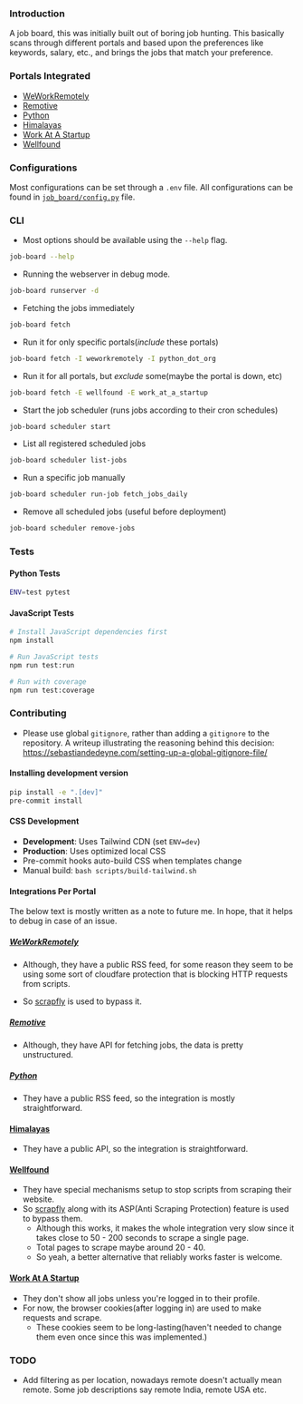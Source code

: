 ### Introduction

A job board, this was initially built out of boring job hunting.
This basically scans through different portals and based upon the
preferences like keywords, salary, etc., and brings the jobs that match
your preference.

### Portals Integrated
- [WeWorkRemotely](https://weworkremotely.com)
- [Remotive](https://remotive.com)
- [Python](https://python.org)
- [Himalayas](https://himalayas.app)
- [Work At A Startup](https://workatastartup.com)
- [Wellfound](https://wellfound.com)

### Configurations
Most configurations can be set through a `.env` file. All configurations
can be found in [`job_board/config.py`](./job_board/config.py) file.


### CLI
- Most options should be available using the `--help` flag.

```sh
job-board --help
```

- Running the webserver in debug mode.
```sh
job-board runserver -d
```

- Fetching the jobs immediately

```sh
job-board fetch
```

- Run it for only specific portals(_include_ these portals)
```sh
job-board fetch -I weworkremotely -I python_dot_org
```

- Run it for all portals, but _exclude_ some(maybe the portal is down, etc)
```sh
job-board fetch -E wellfound -E work_at_a_startup
```

- Start the job scheduler (runs jobs according to their cron schedules)

```sh
job-board scheduler start
```

- List all registered scheduled jobs

```sh
job-board scheduler list-jobs
```

- Run a specific job manually

```sh
job-board scheduler run-job fetch_jobs_daily
```

- Remove all scheduled jobs (useful before deployment)

```sh
job-board scheduler remove-jobs
```

### Tests

#### Python Tests
```sh
ENV=test pytest
```

#### JavaScript Tests
```sh
# Install JavaScript dependencies first
npm install

# Run JavaScript tests
npm run test:run

# Run with coverage
npm run test:coverage
```

### Contributing

- Please use global `gitignore`, rather than adding a `gitignore` to the repository.
A writeup illustrating the reasoning behind this decision: https://sebastiandedeyne.com/setting-up-a-global-gitignore-file/

#### Installing development version
```sh
pip install -e ".[dev]"
pre-commit install
```

#### CSS Development
- **Development**: Uses Tailwind CDN (set `ENV=dev`)
- **Production**: Uses optimized local CSS
- Pre-commit hooks auto-build CSS when templates change
- Manual build: `bash scripts/build-tailwind.sh`

#### Integrations Per Portal

The below text is mostly written as a note to future me.
In hope, that it helps to debug in case of an issue.

##### [WeWorkRemotely](https://weworkremotely.com)

- Although, they have a public RSS feed, for some reason they seem to be
using some sort of cloudfare protection that is blocking HTTP requests
from scripts.

- So [scrapfly](https://scrapfly.io) is used to bypass it.


##### [Remotive](https://remotive.com)
- Although, they have API for fetching jobs, the data is pretty unstructured.

##### [Python](https://python.org)
- They have a public RSS feed, so the integration is mostly straightforward.


#### [Himalayas](https://himalayas.app)
- They have a public API, so the integration is straightforward.


#### [Wellfound](https://wellfound.com)
- They have special mechanisms setup to stop scripts from scraping
  their website.
- So [scrapfly](https://scrapfly.io) along with its ASP(Anti Scraping Protection)
  feature is used to bypass them.
    - Although this works, it makes the whole integration very slow
      since it takes close to 50 - 200 seconds to scrape a single page.
    - Total pages to scrape maybe around 20 - 40.
    - So yeah, a better alternative that reliably works faster is welcome.


#### [Work At A Startup](https://workatastartup.com)
- They don't show all jobs unless you're logged in to their profile.
- For now, the browser cookies(after logging in) are used
  to make requests and scrape.
    - These cookies seem to be long-lasting(haven't needed to change them even
    once since this was implemented.)


### TODO
- Add filtering as per location, nowadays remote doesn't actually
mean remote. Some job descriptions say remote India, remote USA etc.
